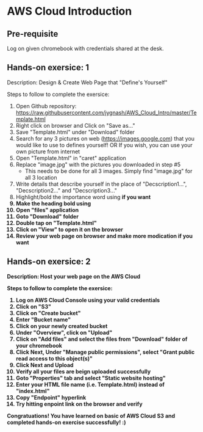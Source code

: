 # AWS Cloud Introduction

## Pre-requisite
Log on given chromebook with credentials shared  at the desk.

## Hands-on exersice: 1

Description: Design & Create Web Page that "Define's Yourself"

Steps to follow to complete the exersice:

1. Open Github repository: https://raw.githubusercontent.com/jygnash/AWS_Cloud_Intro/master/Template.html
2. Right click on browser and Click on "Save as..."
3. Save "Template.html" under "Download" folder
4. Search for any 3 pictures on web (https://images.google.com) that you would like to use to defines yourself!
   OR If you wish, you can use your own picture from internet
5. Open "Template.html" in "caret" application
6. Replace "image.jpg" with the pictures you downloaded in step #5
   - This needs to be done for all 3 images. Simply find "image.jpg" for all 3 location
7. Write details that describe yourself in the place of "Decscription1...", "Decscription2..." and "Decscription3..."
8. Highlight/bold the importance word using <b> if you want
9. Make the heading bold using <b> 
10. Open "files" application
11. Goto "Download" folder
12. Double tap on "Template.html"
13. Click on "View" to open it on the browser
14. Review your web page on browser and make more modication if you want


## Hands-on exersice: 2

Description: Host your web page on the AWS Cloud

Steps to follow to complete the exersice:

1. Log on AWS Cloud Console using your valid credentials
2. Click on "S3"
3. Click on "Create bucket"
4. Enter "Bucket name"
6. Click on your newly created bucket 
7. Under "Overview", click on "Upload"
8. Click on "Add files" and select the files from "Download" folder of your chromebook
9. Click Next, Under "Manage public permissions", select "Grant public read access to this object(s)"
10. Click Next and Upload
11. Verify all your files are beign uploaded successfully 
12. Goto "Properties" tab and select "Static website hosting"
13. Enter your HTML file name (i.e. Template.html) instead of "index.html"
14. Copy "Endpoint" hyperlink
15. Try hitting enpoint link on the browser and verify

Congratuations! You have learned on basic of AWS Cloud S3 and completed hands-on exercise successfully! :)
